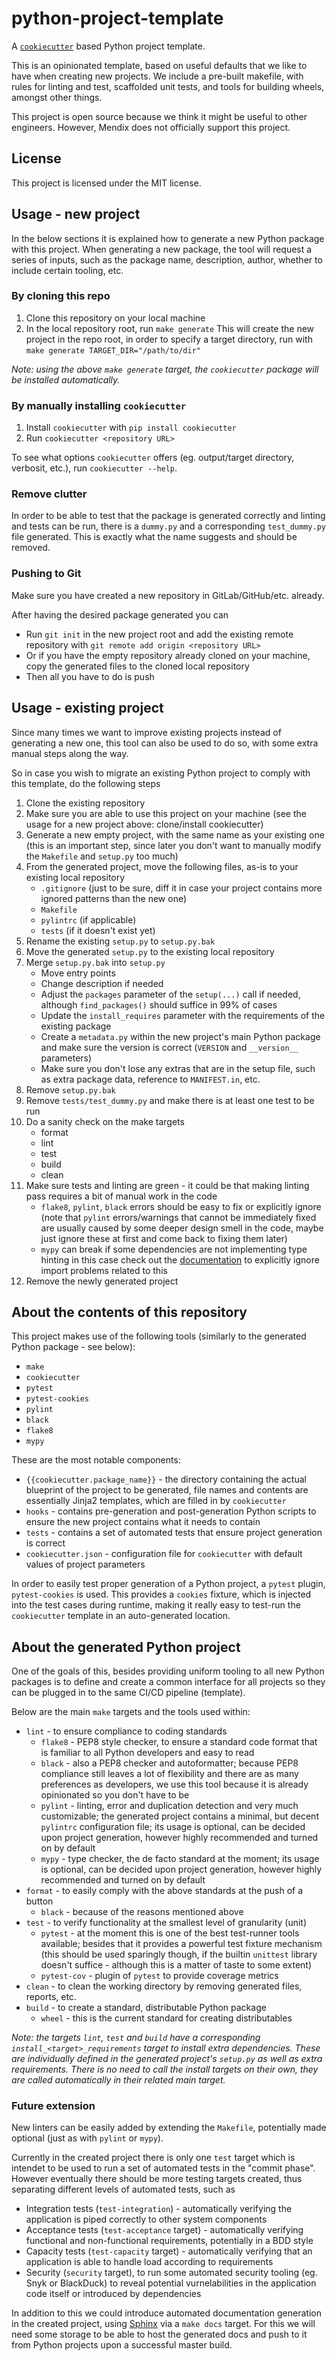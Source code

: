 # python-project-template

A [`cookiecutter`](https://github.com/audreyr/cookiecutter) based Python
project template.

This is an opinionated template, based on useful defaults that we like to have
when creating new projects. We include a pre-built makefile, with rules for
linting and test, scaffolded unit tests, and tools for building wheels,
amongst other things. 

This project is open source because we think it might be useful to other
engineers. However, Mendix does not officially support this project.

## License

This project is licensed under the MIT license.

## Usage - new project

In the below sections it is explained how to generate a new Python package with
this project. When generating a new package, the tool will request a series of
inputs, such as the package name, description, author, whether to include
certain tooling, etc.

### By cloning this repo

1. Clone this repository on your local machine
2. In the local repository root, run `make generate`
    This will create the new project in the repo root, in order to specify a
    target directory, run with `make generate TARGET_DIR="/path/to/dir"`

_Note: using the above `make generate` target, the `cookiecutter` package will
be installed automatically._

### By manually installing `cookiecutter`

1. Install `cookiecutter` with `pip install cookiecutter`
2. Run `cookiecutter <repository URL>`

To see what options `cookiecutter` offers (eg. output/target directory,
verbosit, etc.), run `cookiecutter --help`.

### Remove clutter

In order to be able to test that the package is generated correctly and linting
and tests can be run, there is a `dummy.py` and a corresponding `test_dummy.py`
file generated. This is exactly what the name suggests and should be removed.

### Pushing to Git

Make sure you have created a new repository in GitLab/GitHub/etc. already.

After having the desired package generated you can
* Run `git init` in the new project root and add the existing remote repository
with `git remote add origin <repository URL>`
* Or if you have the empty repository already cloned on your machine, copy the
generated files to the cloned local repository
* Then all you have to do is push

## Usage - existing project

Since many times we want to improve existing projects instead of generating a
new one, this tool can also be used to do so, with some extra manual steps
along the way.

So in case you wish to migrate an existing Python project to comply with this
template, do the following steps

1. Clone the existing repository
2. Make sure you are able to use this project on your machine (see the usage
for a new project above: clone/install cookiecutter)
3. Generate a new empty project, with the same name as your existing one
(this is an important step, since later you don't want to manually modify the
``Makefile`` and ``setup.py`` too much)
4. From the generated project, move the following files, as-is to your existing
local repository
    * ``.gitignore`` (just to be sure, diff it in case your project contains
    more ignored patterns than the new one)
    * ``Makefile``
    * ``pylintrc`` (if applicable)
    * ``tests`` (if it doesn't exist yet)
5. Rename the existing ``setup.py`` to ``setup.py.bak``
6. Move the generated ``setup.py`` to the existing local repository
7. Merge ``setup.py.bak`` into ``setup.py``
    * Move entry points
    * Change description if needed
    * Adjust the `packages` parameter of the `setup(...)` call if needed,
    although `find_packages()` should suffice in 99% of cases
    * Update the `install_requires` parameter with the requirements of the
    existing package
    * Create a ``metadata.py`` within the new project's main Python package and
    make sure the version is correct (`VERSION` and `__version__` parameters)
    * Make sure you don't lose any extras that are in the setup file, such as
    extra package data, reference to ``MANIFEST.in``, etc.
8. Remove ``setup.py.bak``
9. Remove ``tests/test_dummy.py`` and make there is at least one test to be run
10. Do a sanity check on the make targets
    * format
    * lint
    * test
    * build
    * clean
11. Make sure tests and linting are green - it could be that making linting
pass requires a bit of manual work in the code
    * `flake8`, `pylint`, `black` errors should be easy to fix or explicitly
    ignore (note that `pylint` errors/warnings that cannot be immediately fixed
    are usually caused by some deeper design smell in the code, maybe just
    ignore these at first and come back to fixing them later)
    * `mypy` can break if some dependencies are not implementing type hinting
    in this case check out the
    [documentation](https://mypy.readthedocs.io/en/latest/running_mypy.html#missing-imports)
    to explicitly ignore import problems related to this
12. Remove the newly generated project

## About the contents of this repository

This project makes use of the following tools (similarly to the generated
Python package - see below):
* `make`
* `cookiecutter`
* `pytest`
* `pytest-cookies`
* `pylint`
* `black`
* `flake8`
* `mypy`

These are the most notable components:
* `{{cookiecutter.package_name}}` - the directory containing the actual
blueprint of the project to be generated, file names and contents are
essentially Jinja2 templates, which are filled in by `cookiecutter`
* `hooks` - contains pre-generation and post-generation Python scripts to
ensure the new project contains what it needs to contain
* `tests` - contains a set of automated tests that ensure project generation is
correct
* `cookiecutter.json` - configuration file for `cookiecutter` with default
values of project parameters

In order to easily test proper generation of a Python project, a `pytest`
plugin, `pytest-cookies` is used. This provides a `cookies` fixture, which is
injected into the test cases during runtime, making it really easy to test-run
the `cookiecutter` template in an auto-generated location.

## About the generated Python project

One of the goals of this, besides providing uniform tooling to all new Python
packages is to define and create a common interface for all projects so they
can be plugged in to the same CI/CD pipeline (template).

Below are the main `make` targets and the tools used within:

* `lint` - to ensure compliance to coding standards
    * `flake8` - PEP8 style checker, to ensure a standard code format that is
    familiar to all Python developers and easy to read
    * `black` - also a PEP8 checker and autoformatter; because PEP8 compliance
    still leaves a lot of flexibility and there are as many preferences as
    developers, we use this tool because it is already opinionated so you don't
    have to be
    * `pylint` - linting, error and duplication detection and very much
    customizable; the generated project contains a minimal, but decent
    `pylintrc` configuration file; its usage is optional, can be decided upon
    project generation, however highly recommended and turned on by default
    * `mypy` - type checker, the de facto standard at the moment; its usage is
    optional, can be decided upon project generation, however highly
    recommended and turned on by default
* `format` - to easily comply with the above standards at the push of a button
    * `black` - because of the reasons mentioned above
* `test` - to verify functionality at the smallest level of granularity (unit)
    * `pytest` - at the moment this is one of the best test-runner tools
    available; besides that it provides a powerful test fixture mechanism
    (this should be used sparingly though, if the builtin `unittest` library
    doesn't suffice - although this is a matter of taste to some extent)
    * `pytest-cov` - plugin of `pytest` to provide coverage metrics
* `clean` - to clean the working directory by removing generated files,
reports, etc.
* `build` - to create a standard, distributable Python package
    * `wheel` - this is the current standard for creating distributables

_Note: the targets `lint`, `test` and `build` have a corresponding
`install_<target>_requirements` target to install extra dependencies. These are
individually defined in the generated project's `setup.py` as well as extra
requirements. There is no need to call the install targets on their own, they
are called automatically in their related main target._

### Future extension

New linters can be easily added by extending the `Makefile`, potentially made
optional (just as with `pylint` or `mypy`).

Currently in the created project there is only one `test` target which is
intendet to be used to run a set of automated tests in the "commit phase".
However eventually there should be more testing targets created, thus
separating different levels of automated tests, such as
* Integration tests (`test-integration`) - automatically verifying the
application is piped correctly to other system components
* Acceptance tests (`test-acceptance` target) - automatically verifying
functional and non-functional requirements, potentially in a BDD style
* Capacity tests (`test-capacity` target) - automatically verifying that an
application is able to handle load according to requirements
* Security (`security` target), to run some automated security tooling
(eg. Snyk or BlackDuck) to reveal potential vurnelabilities in the application
code itself or introduced by dependencies

In addition to this we could introduce automated documentation generation in
the created project, using [Sphinx](http://www.sphinx-doc.org/en/master/) via
a `make docs` target. For this we will need some storage to be able to host the
generated docs and push to it from Python projects upon a successful master
build.
